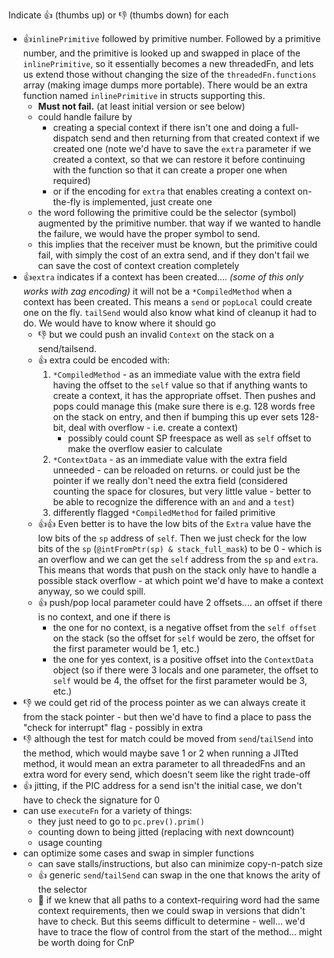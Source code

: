 Indicate 👍 (thumbs up) or 👎 (thumbs down) for each

- 👍`inlinePrimitive` followed by primitive number. Followed by a primitive number, and the primitive is looked up and swapped in place of the `inlinePrimitive`, so it essentially becomes a new threadedFn, and lets us extend those without changing the size of the `threadedFn.functions` array (making image dumps more portable).  There would be an extra function named `inlinePrimitive` in structs supporting this.
	- **Must not fail.** (at least initial version or see below)
	- could handle failure by 
		- creating a special context if there isn't one and doing a full-dispatch send and then returning from that created context if we created one (note we'd have to save the `extra` parameter if we created a context, so that we can restore it before continuing with the function so that it can create a proper one when required)
		- or if the encoding for `extra` that enables creating a context on-the-fly is implemented, just create one
	- the word following the primitive could be the selector (symbol) augmented by the primitive number. that way if we wanted to handle the failure, we would have the proper symbol to send.
	- this implies that the receiver must be known, but the primitive could fail, with simply the cost of an extra send, and if they don't fail we can save the cost of context creation completely
- 👍`extra` indicates if a context has been created.... *(some of this only works with zag encoding)* it will not be a `*CompiledMethod` when a context has been created. This means a `send` or `popLocal` could create one on the fly. `tailSend` would also know what kind of cleanup it had to do. We would have to know where it should go
	- 👎 but we could push an invalid `Context` on the stack on a send/tailsend. 
	- 👍 extra could be encoded with:
		1. `*CompiledMethod` - as an immediate value with the extra field having the offset to the `self` value so that if anything wants to create a context, it has the appropriate offset. Then pushes and pops could manage this (make sure there is e.g. 128 words free on the stack on entry, and then if bumping this up ever sets 128-bit, deal with overflow - i.e. create a context)
			- possibly could count SP freespace as well as `self` offset to make the overflow easier to calculate
		2. `*ContextData` - as an immediate value with the extra field unneeded - can be reloaded on returns. or could just be the pointer if we really don't need the extra field (considered counting the space for closures, but very little value - better to be able to recognize the difference with an `and` and a `test`)
		3. differently flagged `*CompiledMethod` for failed primitive
	- 👍👍 Even better is to have the low bits of the `Extra` value have the low bits of the `sp` address of `self`. Then we just check for the low bits of the `sp` (`@intFromPtr(sp) & stack_full_mask`) to be 0 - which is an overflow and we can get the `self` address from the `sp` and `extra`. This means that words that push on the stack only have to handle a possible stack overflow - at which point we'd have to make a context anyway, so we could spill.
	- 👍 push/pop local parameter could have 2 offsets.... an offset if there is no context, and one if there is
		- the one for no context, is a negative offset from the `self offset` on the stack (so the offset for `self` would be zero, the offset for the first parameter would be 1, etc.)
		- the one for yes context, is a positive offset into the `ContextData` object (so if there were 3 locals and one parameter, the offset to `self` would be 4, the offset for the first parameter would be 3, etc.)
- 👎 we could get rid of the process pointer as we can always create it from the stack pointer - but then we'd have to find a place to pass the "check for interrupt" flag - possibly in extra
- 👎 although the test for match could be moved from `send`/`tailSend` into the method, which would maybe save 1 or 2 when running a JITted method, it would mean an extra parameter to all threadedFns and an extra word for every send, which doesn't seem like the right trade-off
- 👍 jitting, if the PIC address for a send isn't the initial case, we don't have to check the signature for 0
- can use `executeFn` for a variety of things:
	- they just need to go to `pc.prev().prim()`
	- counting down to being jitted (replacing with next downcount)
	- usage counting
- can optimize some cases and swap in simpler functions
	- can save stalls/instructions, but also can minimize copy-n-patch size
	- 👍 generic `send`/`tailSend` can swap in the one that knows the arity of the selector
	- 🤷 if we knew that all paths to a context-requiring word had the same context requirements, then we could swap in versions that didn't have to check. But this seems difficult to determine - well... we'd have to trace the flow of control from the start of the method... might be worth doing for CnP

